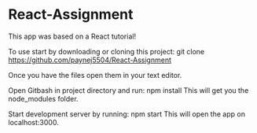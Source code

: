 # React-Assignment

This app was based on a React tutorial!

To use start by downloading or cloning this project:
git clone https://github.com/paynej5504/React-Assignment

Once you have the files open them in your text editor.

Open Gitbash in project directory and run:
npm install
This will get you the node_modules folder.

Start development server by running:
npm start
This will open the app on localhost:3000.
